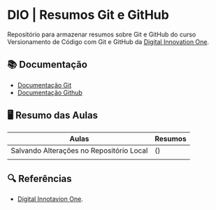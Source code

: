 # DIO | Resumos Git e GitHub

Repositório para armazenar resumos sobre Git e GitHub do curso Versionamento de Código com Git e GitHub da [Digital Innovation One](https://www.dio.me/).

## 📚 Documentação
- [Documentação Git](https://git-scm.com/doc)
- [Documentação Github](https://docs.github.com/)

## 🖥 Resumo das Aulas

| Aulas  | Resumos |
| ------------- | ------------- |
| Salvando Alterações no Repositório Local  | ()  |
|   |   |


## 🔍 Referências
- [Digital Innotavion One](https://www.dio.me/).